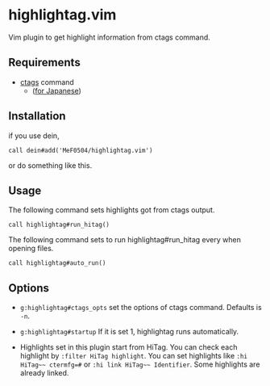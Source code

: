# highlightag.vim

Vim plugin to get highlight information from ctags command.

## Requirements

- [ctags](http://ctags.sourceforge.net/) command
    - ([for Japanese](https://hp.vector.co.jp/authors/VA025040/ctags/ctags_j.html))

## Installation

if you use dein,
```vim
call dein#add('MeF0504/highlightag.vim')
```
or do something like this.

## Usage

The following command sets highlights got from ctags output.
```vim
call highlightag#run_hitag()
```

The following command sets to run highlightag#run_hitag every when opening files.
```vim
call highlightag#auto_run()
```

## Options

- `g:highlightag#ctags_opts` set the options of ctags command. Defaults is `-n`.
- `g:highlightag#startup` If it is set 1, highlightag runs automatically.

- Highlights set in this plugin start from HiTag. You can check each highlight by `:filter HiTag highlight`. You can set highlights like `:hi HiTag~~ ctermfg=#` or `:hi link HiTag~~ Identifier`. Some highlights are already linked.
